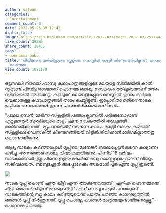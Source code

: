 ```yaml
---
author: safwan
categories:
- Entertainment
comment_count: 0
date: 2022-05-25 09:12:42
draft: false
image: https://cdn.boolokam.com/articles/2022/05/images-2022-05-25T144201.939.jpeg
like_count: 39586
share_count: 28455
tags:
- ponnamma babu
title: 'ജീവിക്കാൻ വഴിയില്ലാതെ സ്കൂളിലെ ഡെസ്ക്കിൽ രാത്രി കിടന്നുറങ്ങിയിട്ടുണ്ട്: തുറന്നുപറഞ്ഞ്
  പൊന്നമ്മ'
view_count: 1071179
---
```


ഒട്ടനവധി നിരവധി ഹാസ്യ കഥാപാത്രങ്ങളിലൂടെ മലയാള സിനിമയിൽ കാൽ നൂറ്റാണ്ട് പിന്നിട്ട താരമാണ് പൊന്നമ്മ ബാബു. നാടകരംഗത്തിലൂടെയാണ് താരം സിനിമയിൽ അരങ്ങേറ്റം കുറിച്ചത്. മലയാളികളുടെ മനസ്സിൽ എന്നും ഓർത്തു വെക്കാനുള്ള കഥാപാത്രങ്ങൾ താരം ചെയ്തിട്ടുണ്ട്. ഇപ്പോഴിതാ തൻറെ നാടക ട്രൂപ്പിലെ അനുഭവങ്ങൾ തുറന്നു പറഞ്ഞിരിക്കുകയാണ് താരം.  
  
"പാലാ സെന്റ് മേരീസ് സ്‌കൂളില്‍ പത്താംക്ലാസില്‍ പഠിക്കുമ്പോഴാണ് ഏറ്റുമാനൂര്‍ സുരഭിലയുടെ മാളം എന്ന നാടകത്തില്‍ ആദ്യമായി അഭിനയിക്കുന്നത് . മുട്ടുപാവാടയിട്ട് നടക്കുന്ന കാലം. രാത്രി നാടകം കഴിഞ്ഞ് സ്‌കൂളിലെ ഡെസ്‌കില്‍ കിടന്നുറങ്ങിയത് വീട്ടില്‍ ജീവിക്കാന്‍ മാര്‍ഗമില്ലാത്തതു കൊണ്ടായിരുന്നു.

  
  
  
  
ആദ്യ നാടകം കഴിഞ്ഞപ്പോള്‍ ട്രൂപ്പിലെ മാനേജര്‍ ബാബുച്ചേട്ടന്‍ തന്നെ കല്യാണം കഴിച്ചു. അന്നതൊരു ബാല്യ വിവാഹമായിരുന്നു. പിന്നീട് 18 വര്‍ഷം നാടകമഭിനയിച്ചില്ല. പിന്നെ ഇളയ മകള്‍ക്ക് രണ്ടു വയസ്സുള്ളപ്പോഴാണ് വീണ്ടും സജീവമായത്. ബാബുച്ചേട്ടന്‍ അപ്പോഴേക്കും അങ്കമാലി പൂജ എന്ന ട്രൂപ്പ് തുടങ്ങി.

![](https://cdn.boolokam.com/articles/2022/05/images-2022-05-25T144201.939.jpeg)

  
  
നാടക ട്രൂപ്പ് കൊണ്ട് എന്ത് കിട്ടി എന്ന് തിരക്കുന്നവരോട് ‘ എനിക്ക് പൊന്നമ്മയെ കിട്ടി. ഞങ്ങള്‍ക്ക് മൂന്ന് മക്കളെ കിട്ടി ‘ എന്ന് ബാബു ചേട്ടൻ പറയാറുണ്ട്. നാടകത്തിന്റെ നല്ല കാലം കഴിഞ്ഞുവെന്ന് പലരും പറഞ്ഞ കാലഘട്ടത്തില്‍ ഞങ്ങള്‍ ട്രൂപ്പ് നിര്‍ത്തുന്നത്. ട്രൂപ്പു കൊണ്ടും കടങ്ങള്‍ മാത്രമേയുണ്ടായിരുന്നുള്ളൂ."- പൊന്നമ്മ പറഞ്ഞു.